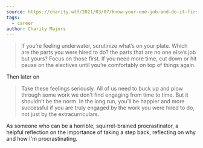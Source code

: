 ```yaml
---
source: https://charity.wtf/2021/03/07/know-your-one-job-and-do-it-first/
tags:
  - career
author: Charity Majors
---
```

>If you’re feeling underwater, scrutinize what’s on your plate. Which are the parts you were hired to do? the parts that are no one else’s job but yours? Focus on those first. If you need more time, cut down or hit pause on the electives until you’re comfortably on top of things again.

Then later on

>Take these feelings seriously. All of us need to buck up and plow through some work we don’t find engaging from time to time. But it shouldn’t be the norm. In the long run, you’ll be happier and more successful if you are truly engaged by the work you were hired to do, not just by the extracurriculars.

As someone who can be a horrible, squirrel-brained procrastinator, a helpful reflection on the importance of taking a step back, reflecting on why and how I'm procrastinating.
